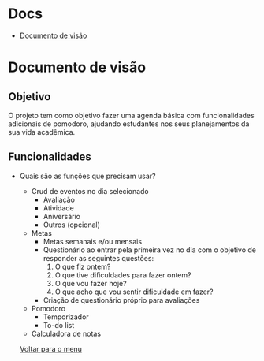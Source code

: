 # Docs
- [Documento de visão](#documento-de-visão)



# Documento de visão

## Objetivo
O projeto tem como objetivo fazer uma agenda básica com funcionalidades adicionais de pomodoro, 
ajudando estudantes nos seus planejamentos da sua vida acadêmica.

## Funcionalidades
* Quais são as funções que precisam usar?
  * Crud de eventos no dia selecionado
     * Avaliação
     * Atividade
     * Aniversário
     * Outros (opcional)
  * Metas
     * Metas semanais e/ou mensais
     * Questionário ao entrar pela primeira vez no dia
     com o objetivo de responder as seguintes questões:
        1. O que fiz ontem?
        1. O que tive dificuldades para fazer ontem?
        1. O que vou fazer hoje?
        1. O que acho que vou sentir dificuldade em fazer?
     * Criação de questionário próprio para avaliações
  * Pomodoro
     * Temporizador
     * To-do list
  * Calculadora de notas
  
  [Voltar para o menu](#docs)
